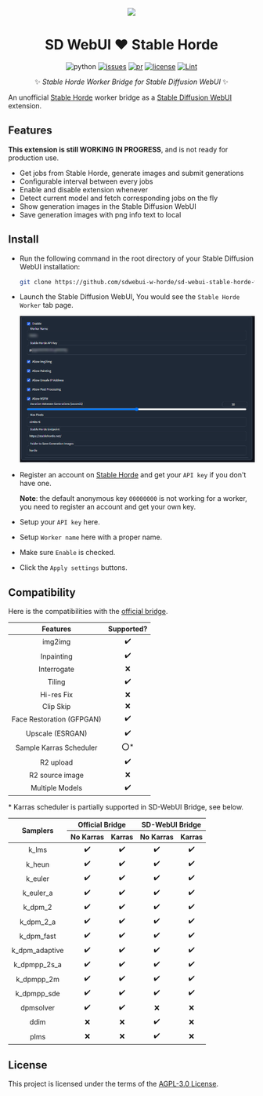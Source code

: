 <p align="center">
  <img src="./logo.png" width="256px"></img>
</p>

<div align="center">

# SD WebUI ❤️ Stable Horde

![python](https://img.shields.io/badge/python-3.10-blue)
[![issues](https://img.shields.io/github/issues/sdwebui-w-horde/sd-webui-stable-horde-worker)](https://github.com/sdwebui-w-horde/sd-webui-stable-horde-worker/issues)
[![pr](https://img.shields.io/github/issues-pr/sdwebui-w-horde/sd-webui-stable-horde-worker)](https://github.com/sdwebui-w-horde/sd-webui-stable-horde-worker/pulls)
[![license](https://img.shields.io/github/license/sdwebui-w-horde/sd-webui-stable-horde-worker)](LICENSE)
[![Lint](https://github.com/sdwebui-w-horde/sd-webui-stable-horde-worker/actions/workflows/lint.yml/badge.svg)](https://github.com/sdwebui-w-horde/sd-webui-stable-horde-worker/actions/workflows/lint.yml)

✨ *Stable Horde Worker Bridge for Stable Diffusion WebUI* ✨

</div>

An unofficial [Stable Horde](https://stablehorde.net/) worker bridge as a [Stable Diffusion WebUI](https://github.com/AUTOMATIC1111/stable-diffusion-webui) extension.

## Features

**This extension is still WORKING IN PROGRESS**, and is not ready for production use.

- Get jobs from Stable Horde, generate images and submit generations
- Configurable interval between every jobs
- Enable and disable extension whenever
- Detect current model and fetch corresponding jobs on the fly
- Show generation images in the Stable Diffusion WebUI
- Save generation images with png info text to local

## Install

- Run the following command in the root directory of your Stable Diffusion WebUI installation:

  ```bash
  git clone https://github.com/sdwebui-w-horde/sd-webui-stable-horde-worker.git extensions/stable-horde-worker
  ```

- Launch the Stable Diffusion WebUI, You would see the `Stable Horde Worker` tab page.

  ![settings](./screenshots/settings.png)

- Register an account on [Stable Horde](https://stablehorde.net/) and get your `API key` if you don't have one.

  **Note**: the default anonymous key `00000000` is not working for a worker, you need to register an account and get your own key.

- Setup your `API key` here.
- Setup `Worker name` here with a proper name.
- Make sure `Enable` is checked.
- Click the `Apply settings` buttons.

## Compatibility

Here is the compatibilities with the [official bridge](https://github.com/db0/AI-Horde-Worker).

|Features|Supported?|
|:-:|:-:|
|img2img|✔️|
|Inpainting|✔️|
|Interrogate|❌|
|Tiling|✔️|
|Hi-res Fix|❌|
|Clip Skip|❌|
|Face Restoration (GFPGAN)|✔️|
|Upscale (ESRGAN)|✔️|
|Sample Karras Scheduler|⭕*|
|R2 upload|✔️|
|R2 source image|❌|
|Multiple Models|✔️|

\* Karras scheduler is partially supported in SD-WebUI Bridge, see below.

<table>
  <thead>
    <tr>
      <th rowspan="2">Samplers</th>
      <th colspan="2">Official Bridge</th>
      <th colspan="2">SD-WebUI Bridge</th>
    </tr>
    <tr>
      <th>No Karras</th>
      <th>Karras</th>
      <th>No Karras</th>
      <th>Karras</th>
    </tr>
  </thead>
  <tbody>
    <tr>
      <td align="center">k_lms</td>
      <td align="center">✔️</td>
      <td align="center">✔️</td>
      <td align="center">✔️</td>
      <td align="center">✔️</td>
    </tr>
    <tr>
      <td align="center">k_heun</td>
      <td align="center">✔️</td>
      <td align="center">✔️</td>
      <td align="center">✔️</td>
      <td align="center">✔️</td>
    </tr>
    <tr>
      <td align="center">k_euler</td>
      <td align="center">✔️</td>
      <td align="center">✔️</td>
      <td align="center">✔️</td>
      <td align="center">✔️</td>
    </tr>
    <tr>
      <td align="center">k_euler_a</td>
      <td align="center">✔️</td>
      <td align="center">✔️</td>
      <td align="center">✔️</td>
      <td align="center">✔️</td>
    </tr>
    <tr>
      <td align="center">k_dpm_2</td>
      <td align="center">✔️</td>
      <td align="center">✔️</td>
      <td align="center">✔️</td>
      <td align="center">✔️</td>
    </tr>
    <tr>
      <td align="center">k_dpm_2_a</td>
      <td align="center">✔️</td>
      <td align="center">✔️</td>
      <td align="center">✔️</td>
      <td align="center">✔️</td>
    </tr>
    <tr>
      <td align="center">k_dpm_fast</td>
      <td align="center">✔️</td>
      <td align="center">✔️</td>
      <td align="center">✔️</td>
      <td align="center">✔️</td>
    </tr>
    <tr>
      <td align="center">k_dpm_adaptive</td>
      <td align="center">✔️</td>
      <td align="center">✔️</td>
      <td align="center">✔️</td>
      <td align="center">✔️</td>
    </tr>
    <tr>
      <td align="center">k_dpmpp_2s_a</td>
      <td align="center">✔️</td>
      <td align="center">✔️</td>
      <td align="center">✔️</td>
      <td align="center">✔️</td>
    </tr>
    <tr>
      <td align="center">k_dpmpp_2m</td>
      <td align="center">✔️</td>
      <td align="center">✔️</td>
      <td align="center">✔️</td>
      <td align="center">✔️</td>
    </tr>
    <tr>
      <td align="center">k_dpmpp_sde</td>
      <td align="center">✔️</td>
      <td align="center">✔️</td>
      <td align="center">✔️</td>
      <td align="center">✔️</td>
    </tr>
    <tr>
      <td align="center">dpmsolver</td>
      <td align="center">✔️</td>
      <td align="center">✔️</td>
      <td align="center">❌</td>
      <td align="center">❌</td>
    </tr>
    <tr>
      <td align="center">ddim</td>
      <td align="center">❌</td>
      <td align="center">❌</td>
      <td align="center">✔️</td>
      <td align="center">❌</td>
    </tr>
    <tr>
      <td align="center">plms</td>
      <td align="center">❌</td>
      <td align="center">❌</td>
      <td align="center">✔️</td>
      <td align="center">❌</td>
    </tr>
  </tbody>
</table>

## License

This project is licensed under the terms of the [AGPL-3.0 License](LICENSE).
